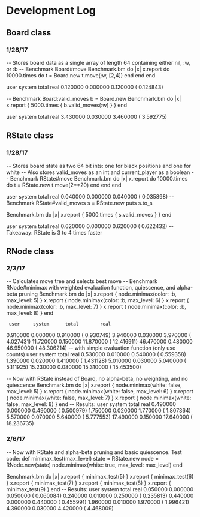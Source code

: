 # Development Log

## Board class

### 1/28/17

-- Stores board data as a single array of length 64 containing either nil, :w, or :b
-- Benchmark Board#move
  Benchmark.bm do |x|
    x.report do
      10000.times do
        t = Board.new
        t.move(:w, [2,4])
      end
    end
  end

  user     system      total        real
   0.120000   0.000000   0.120000 (  0.124843)

-- Benchmark Board:valid_moves
  b = Board.new
  Benchmark.bm do |x|
    x.report { 5000.times { b.valid_moves(:w) } }
  end

  user     system      total        real
  3.430000   0.030000   3.460000 (  3.592775)

## RState class

### 1/28/17

-- Stores board state as two 64 bit ints: one for black positions and one for white
-- Also stores valid_moves as an int and current_player as a boolean
-- Benchmark RState#move
  Benchmark.bm do |x|
    x.report do
      10000.times do
        t = RState.new
        t.move(2**20)
      end
    end
  end

  user     system      total        real
   0.040000   0.000000   0.040000 (  0.035898)
-- Benchmark RState#valid_moves
  s = RState.new
  puts s.to_s

  Benchmark.bm do |x|
    x.report { 5000.times { s.valid_moves } }
  end

  user     system      total        real
  0.620000   0.000000   0.620000 (  0.622432)
-- Takeaway: RState is 3 to 4 times faster


## RNode class

### 2/3/17

-- Calculates move tree and selects best move
-- Benchmark RNode#minimax with weighted evaluation function, quiescence, and alpha-beta pruning
Benchmark.bm do |x|
  x.report { node.minimax(color: :b, max_level: 5) }
  x.report { node.minimax(color: :b, max_level: 6) }
  x.report { node.minimax(color: :b, max_level: 7) }
  x.report { node.minimax(color: :b, max_level: 8) }
end

     user     system      total        real
 0.910000   0.000000   0.910000 (  0.930749)
 3.940000   0.030000   3.970000 (  4.027431)
11.720000   0.150000  11.870000 ( 12.416911)
46.470000   0.480000  46.950000 ( 48.306214)
-- with simple evaluation function (only use counts)
     user     system      total        real
 0.530000   0.010000   0.540000 (  0.559358)
 1.390000   0.020000   1.410000 (  1.431128)
 5.010000   0.030000   5.040000 (  5.111925)
15.230000   0.080000  15.310000 ( 15.453500)


-- Now with RState instead of Board, no alpha-beta, no weighting, and no quiescence
Benchmark.bm do |x|
  x.report { node.minimax(white: false, max_level: 5) }
  x.report { node.minimax(white: false, max_level: 6) }
  x.report { node.minimax(white: false, max_level: 7) }
  x.report { node.minimax(white: false, max_level: 8) }
end
-- Results:
user     system      total        real
0.490000   0.000000   0.490000 (  0.500979)
1.750000   0.020000   1.770000 (  1.807364)
5.570000   0.070000   5.640000 (  5.777553)
17.490000   0.150000  17.640000 ( 18.236735)

### 2/6/17
-- Now with RState and alpha-beta pruning and basic quiescence. Test code:
def minimax_test(max_level)
  state = RState.new
  node = RNode.new(state)
  node.minimax(white: true, max_level: max_level)
end

Benchmark.bm do |x|
  x.report { minimax_test(5) }
  x.report { minimax_test(6) }
  x.report { minimax_test(7) }
  x.report { minimax_test(8) }
  x.report { minimax_test(9) }
end
-- Results:
user     system      total        real
0.050000   0.000000   0.050000 (  0.060084)
0.240000   0.010000   0.250000 (  0.235813)
0.440000   0.000000   0.440000 (  0.455991)
1.960000   0.010000   1.970000 (  1.996421)
4.390000   0.030000   4.420000 (  4.468009)
